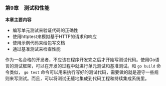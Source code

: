 ### 第9章　测试和性能

**本章主要内容**

+ 编写单元测试来验证代码的正确性
+ 使用httptest来模拟基于HTTP的请求和响应
+ 使用示例代码来给包写文档
+ 通过基准测试来检查性能

作为一名合格的开发者，不应该在程序开发完之后才开始写测试代码。使用Go语言的测试框架，可以在开发的过程中就进行单元测试和基准测试。和 `go build` 命令类似， `go test` 命令可以用来执行写好的测试代码，需要做的就是遵守一些规则来写测试。而且，可以将测试无缝地集成到代码工程和持续集成系统里。

